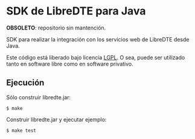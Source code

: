 SDK de LibreDTE para Java
=========================

**OBSOLETO**: repositorio sin mantención.

SDK para realizar la integración con los servicios web de LibreDTE desde Java.

Este código está liberado bajo licencia [LGPL](http://www.gnu.org/licenses/lgpl-3.0.en.html).
O sea, puede ser utilizado tanto en software libre como en software privativo.

Ejecución
---------

Sólo construir libredte.jar:

    $ make

Construir libredte.jar y ejecutar ejemplo:

    $ make test
